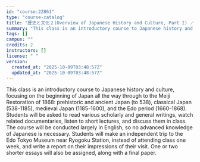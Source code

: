 ```yaml
---
id: "course:22861"
type: "course-catalog"
title: "歴史と文化２(Overview of Japanese History and Culture, Part I) ／HISTORY AND CULTURE2(OVERVIEW OF JAPANESE HISTORY AND CULTURE, PART I)"
summary: "This class is an introductory course to Japanese history and culture, focusing on the beginning of Japan all the way thr…"
tags: []
campus: ""
credits: 2
instructors: []
license: " "
version:
  created_at: "2025-10-09T03:48:57Z"
  updated_at: "2025-10-09T03:48:57Z"
---
```


This class is an introductory course to Japanese history and culture, focusing on the beginning of Japan all the way through to the Meiji Restoration of 1868: prehistoric and ancient Japan (to 538), classical Japan (538-1185), medieval Japan (1185-1600), and the Edo period (1660-1868). Students will be asked to read various scholarly and general writings, watch related documentaries, listen to short lectures, and discuss them in class. The course will be conducted largely in English, so no advanced knowledge of Japanese is necessary. Students will make an independent trip to the Edo Tokyo Museum near Ryogoku Station, instead of attending class one week, and write a report on their impressions of their visit. One or two shorter essays will also be assigned, along with a final paper.
